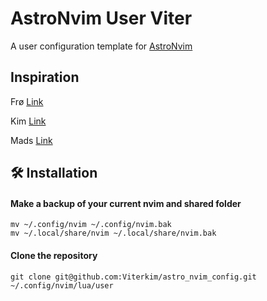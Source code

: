 # AstroNvim User Viter 

A user configuration template for [AstroNvim](https://github.com/AstroNvim/AstroNvim)

## Inspiration
Frø [Link](https://github.com/FrederikBRoth/AstroVim-Config)


Kim [Link](https://github.com/IIamaseconds/astro_config)


Mads [Link](https://github.com/washer/astronvim_config)


## 🛠️ Installation

#### Make a backup of your current nvim and shared folder

```shell
mv ~/.config/nvim ~/.config/nvim.bak
mv ~/.local/share/nvim ~/.local/share/nvim.bak
```

#### Clone the repository

```shell
git clone git@github.com:Viterkim/astro_nvim_config.git ~/.config/nvim/lua/user
```


